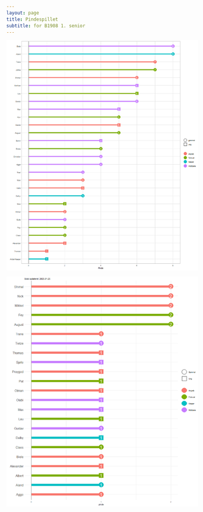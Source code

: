 ```yaml
---
layout: page
title: Pindespillet
subtitle: for B1908 1. senior
---
```


![hej](https://raw.githubusercontent.com/AugustSD2111/AugustSD2111.github.io/refs/heads/master/assets/img/pinde_spiller.png)

![billede1](https://raw.githubusercontent.com/AugustSD2111/pindespil1908.github.io/refs/heads/master/assets/img/pinde_spiller.png)

